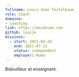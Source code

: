 ```yaml
---
fullname: Louis-Jean Teitelbaum
role: Coach
domaine:
- Coaching
link: https://meidosem.com
github: louije
missions:
  - start: 2021-04-20
    end: 2021-07-31
    status: independent
    employer: Numa
---
```


Bidouilleur et enseignant.
